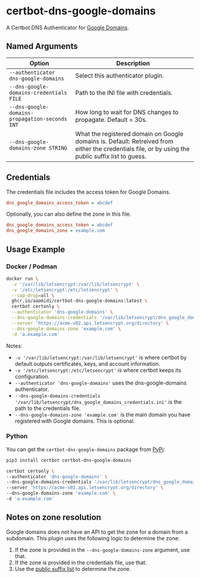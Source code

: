 # certbot-dns-google-domains

A Certbot DNS Authenticator for [Google Domains](https://domains.google/).

## Named Arguments

Option|Description
---|---|
`--authenticator dns-google-domains`|Select this authenticator plugin.
`--dns-google-domains-credentials FILE`|Path to the INI file with credentials.
`--dns-google-domains-propagation-seconds INT`|How long to wait for DNS changes to propagate. Default = 30s.
`--dns-google-domains-zone STRING`|What the registered domain on Google domains is. Default: Retreived from either the credentials file, or by using the public suffix list to guess.

## Credentials

The credentials file includes the access token for Google Domains.

```.ini
dns_google_domains_access_token = abcdef
```

Optionally, you can also define the zone in this file.

```.ini
dns_google_domains_access_token = abcdef
dns_google_domains_zone = example.com
```

## Usage Example

### Docker / Podman

``` bash
docker run \
  -v '/var/lib/letsencrypt:/var/lib/letsencrypt' \
  -v '/etc/letsencrypt:/etc/letsencrypt' \
  --cap-drop=all \
  ghcr.io/aaomidi/certbot-dns-google-domains:latest \
  certbot certonly \
  --authenticator 'dns-google-domains' \
  --dns-google-domains-credentials '/var/lib/letsencrypt/dns_google_domains_credentials.ini' \
  --server 'https://acme-v02.api.letsencrypt.org/directory' \
  --dns-google-domains-zone 'example.com' \
  -d 'a.example.com'
```

Notes:
- `-v '/var/lib/letsencrypt:/var/lib/letsencrypt'` is where certbot by default outputs certificates, keys, and account information.
- `-v '/etc/letsencrypt:/etc/letsencrypt'` is where certbot keeps its configuration.
- `--authenticator 'dns-google-domains'` uses the dns-google-domains authenticator.
- `--dns-google-domains-credentials '/var/lib/letsencrypt/dns_google_domains_credentials.ini'` is the path to the credentials file.
- `--dns-google-domains-zone 'example.com'` is the main domain you have registered with Google domains. This is optional.


### Python

You can get the `certbot-dns-google-domains` package from [PyPi](https://pypi.org/project/certbot-dns-google-domains/):

```bash
pip3 install certbot certbot-dns-google-domains

certbot certonly \
--authenticator 'dns-google-domains' \
--dns-google-domains-credentials '/var/lib/letsencrypt/dns_google_domains_credentials.ini' \
--server 'https://acme-v02.api.letsencrypt.org/directory' \
--dns-google-domains-zone 'example.com' \
-d 'a.example.com'
```

## Notes on zone resolution

Google domains does not have an API to get the zone for a domain from a subdomain. This plugin uses the following logic to determine the zone:

1. If the zone is provided in the `--dns-google-domains-zone` argument, use that.
2. If the zone is provided in the credentials file, use that.
3. Use the [public suffix list](https://publicsuffix.org/) to determine the zone.
